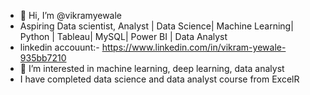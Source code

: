 - 👋 Hi, I’m @vikramyewale
- Aspiring Data scientist, Analyst | Data Science| Machine Learning| Python | Tableau| MySQL| Power BI | Data Analyst
- linkedin accouunt:- https://www.linkedin.com/in/vikram-yewale-935bb7210
- 👀 I’m interested in machine learning, deep learning, data analyst 
- I have completed data science and data analyst course from ExcelR 
<!---
vikramyewale/vikramyewale is a ✨ special ✨ repository because its `README.md` (this file) appears on your GitHub profile.
You can click the Preview link to take a look at your changes.
--->
